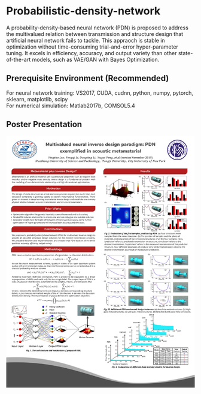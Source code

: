 # Probabilistic-density-network   
A probability-density-based neural network (PDN) is proposed to address the multivalued relation between transmission and structure design that artificial neural network fails to tackle.  This appraoch is stable in optimization without time-consuming trial-and-error hyper-parameter tuning. It excels in efficiency, accuracy, and output variety than other state-of-the-art models, such as VAE/GAN with Bayes Optimization.
## Prerequisite Environment (Recommended)
For neural network training: VS2017, CUDA, cudnn, python, numpy, pytorch, sklearn, matplotlib, scipy  
For numerical simulation: Matlab2017b, COMSOL5.4
## Poster Presentation
![image](https://github.com/yingtaoluo/Probabilistic-density-network/blob/master/POSTER_PDN.jpg)
